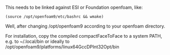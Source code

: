
This needs to be linked against ESI or Foundation openfoam, like:

	(source /opt/openfoam9/etc/bashrc && wmake)

Well, after changing /opt/openfoam9 according to your openfoam directory.

For installation, copy the compiled compactFaceToFace to a system PATH,
e.g. to ~/.local/bin or ideally to /opt/openfoam9/platforms/linux64GccDPInt32Opt/bin
